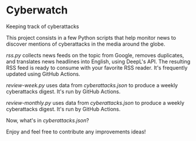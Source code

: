 # Cyberwatch
Keeping track of cyberattacks

This project consists in a few Python scripts that help monitor news to discover mentions of cyberattacks in the media around the globe. 

*rss.py* collects news feeds on the topic from Google, removes duplicates, and translates news headlines into English, using DeepL's API.
The resulting RSS feed is ready to consume with your favorite RSS reader. It's frequently updated using GitHub Actions. 

*review-week.py* uses data from *cyberattacks.json* to produce a weekly cyberattacks digest. It's run by GitHub Actions. 

*review-monthly.py* uses data from *cyberattacks.json* to produce a weekly cyberattacks digest. It's run by GitHub Actions.

Now, what's in *cyberattacks.json*?


Enjoy and feel free to contribute any improvements ideas!
